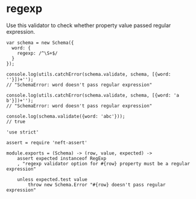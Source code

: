 regexp
======

Use this validator to check whether property value passed regular expression.

```
var schema = new Schema({
  word: {
    regexp: /^\S+$/
  }
});

console.log(utils.catchError(schema.validate, schema, [{word: ''}])+'');
// "SchemaError: word doesn't pass regular expression"

console.log(utils.catchError(schema.validate, schema, [{word: 'a b'}])+'');
// "SchemaError: word doesn't pass regular expression"

console.log(schema.validate({word: 'abc'}));
// true
```

	'use strict'

	assert = require 'neft-assert'

	module.exports = (Schema) -> (row, value, expected) ->
		assert expected instanceof RegExp
		, "regexp validator option for #{row} property must be a regular expression"

		unless expected.test value
			throw new Schema.Error "#{row} doesn't pass regular expression"